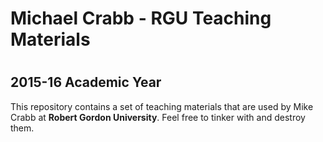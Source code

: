 <h1>Michael Crabb - RGU Teaching Materials<h1>
<h2>2015-16 Academic Year</h2>
<p>This repository contains a set of teaching materials that are used by Mike Crabb at <strong>Robert Gordon University</strong>. Feel free to tinker with and destroy them.